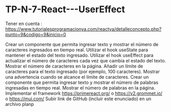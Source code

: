 # TP-N-7-React---UserEffect

Tener en cuenta : https://www.tutorialesprogramacionya.com/reactya/detalleconcepto.php?punto=9&codigo=9&inicio=0

Crear un componente que permita ingresar texto y mostrar el número de caracteres ingresados en tiempo real.
Utilizar el hook useState para mantener el estado del texto ingresado.
Utilizar el hook useEffect para actualizar el número de caracteres cada vez que cambia el estado del texto.
Mostrar el número de caracteres en la página.
Añadir un límite de caracteres para el texto ingresado (por ejemplo, 100 caracteres).
Mostrar una advertencia cuando se alcance el límite de caracteres.
Crear un componente que permita ingresar texto y mostrar el número de palabras ingresadas en tiempo real.
Mostrar el número de palabras en la página.
Implementar el framework https://primereact.org/ o https://v2.grommet.io/ o https://mui.com/ 
Subir link de GitHub (incluir este enunciado) en un archivo planp

